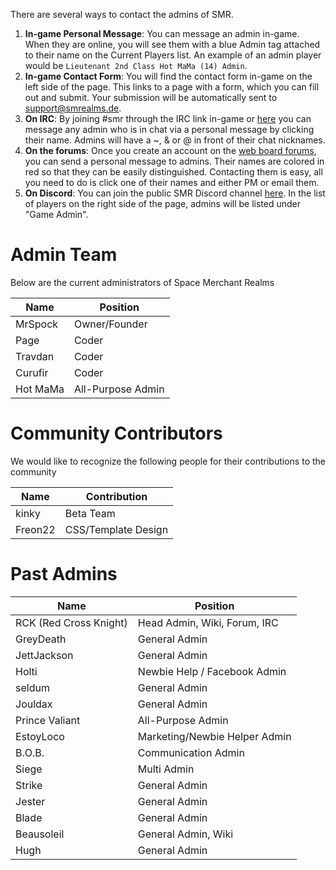 <!-- TITLE: Contact Us -->
<!-- SUBTITLE: SMR Administration -->

There are several ways to contact the admins of SMR.
1. **In-game Personal Message**: You can message an admin in-game. When they are online, you will see them with a blue Admin tag attached to their name on the Current Players list. An example of an admin player would be `Lieutenant 2nd Class Hot MaMa (14) Admin`.
2. **In-game Contact Form**: You will find the contact form in-game on the left side of the page. This links to a page with a form, which you can fill out and submit. Your submission will be automatically sent to support@smrealms.de.
3. **On IRC**: By joining #smr through the IRC link in-game or [here](https://client02.chat.mibbit.com/?server=irc.theairlock.net&channel=%23smr) you can message any admin who is in chat via a personal message by clicking their name. Admins will have a ~, & or @ in front of their chat nicknames.
4. **On the forums**: Once you create an account on the [web board forums](https://smrcnn.smrealms.de/), you can send a personal message to admins. Their names are colored in red so that they can be easily distinguished. Contacting them is easy, all you need to do is click one of their names and either PM or email them.
5. **On Discord**: You can join the public SMR Discord channel [here](https://discord.gg/8sZartg). In the list of players on the right side of the page, admins will be listed under "Game Admin".

# Admin Team
Below are the current administrators of Space Merchant Realms

| Name	| Position |
| --- | --- |
| MrSpock	 | Owner/Founder |
| Page |	Coder |
| Travdan |  Coder |
| Curufir |	Coder |
| Hot MaMa |  All-Purpose Admin |


# Community Contributors

We would like to recognize the following people for their contributions to the community

| Name |	Contribution |
| --- | --- |
| kinky	 | Beta Team |
| Freon22	 | CSS/Template Design |

# Past Admins

| Name	| Position |
| --- | --- |
| RCK (Red Cross Knight)	| Head Admin, Wiki, Forum, IRC |
| GreyDeath	| General Admin |
| JettJackson	| General Admin |
| Holti	| Newbie Help / Facebook Admin |
| seldum	| General Admin |
| Jouldax	| General Admin |
| Prince Valiant	| All-Purpose Admin |
| EstoyLoco	| Marketing/Newbie Helper Admin |
| B.O.B.	|  Communication Admin |
| Siege	| Multi Admin |
| Strike	| General Admin |
| Jester	| General Admin |
| Blade	| General Admin |
| Beausoleil	| General Admin, Wiki |
| Hugh |	General Admin |